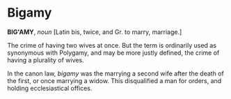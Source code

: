 # Bigamy

**BIG'AMY**, _noun_ \[Latin bis, twice, and Gr. to marry, marriage.\]

The crime of having two wives at once. But the term is ordinarily used as synonymous with Polygamy, and may be more justly defined, the crime of having a plurality of wives.

In the canon law, _bigamy_ was the marrying a second wife after the death of the first, or once marrying a widow. This disqualified a man for orders, and holding ecclesiastical offices.